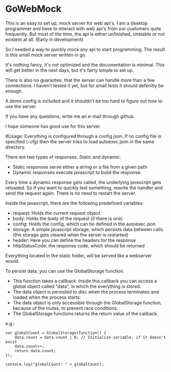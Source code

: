 # GoWebMock

This is an easy to set up, mock server for web api's. I am a desktop programmer and have to interact with web api's from our customers quite frequently. But most of the time, the api is either unfinished, unstable or not existent at all. (Early in development)

So I needed a way to quickly mock any api to start programming. The result is this small mock server written in go.

It's nothing fancy, it's not optimized and the documentation is minimal. This will get better in the next days, but it's fairly simple to set up.

There is also no guarantee, that the server can handle more than a few connections. I haven't tested it yet, but for small tests it should defenitly be enough.

A demo config is included and it shouldn't be too hard to figure out how to use the server.

If you have any questions, write me an e-mail through github.

I hope someone has good use for this server.


#Usage:
Everything is configured through a config json. If no config file is specified (-cfg) then the server tries to load autoexec.json in the same directory.

There are two types of responses. Static and dynamic.
- Static responses serve either a string or a file from a given path
- Dynamic responses execute javascript to build the response.

Every time a dynamic response gets called, the underlying javascript gets reloaded. So if you want to quickly test something, rewrite the handler and send the request again. There is no need to restart the server.

Inside the javascript, there are the following predefined variables:
- request: Holds the current request object.
- body: Holds the body of the request (if there is one)
- config:  Holds the config, which can be defined in the autoexec.json
- storage: A simple javascript storage, which persists data between calls. (the storage gets cleared when the server is restarted)
- header:  Here you can define the headers for the response
- httpStatusCode: the response code, which should be returned

Everything located in the static folder, will be served like a webserver would.

To persist data, you can use the GlobalStorage function.
- This function takes a callback. Inside this callback you can access a global object called "data", in which the everything is stored.
- The data object is persisted to disc when the process terminates and loaded when the process starts.
- The data object is only accessible through the GlobalStorage function, because of the mutex, to prevent race conditions.
- The GlobalStorage functions returns the return value of the callback.

e.g.:
```
var globalCount = GlobalStorage(function() {
	data.count = data.count | 0; // Initialize variable, if it doesn't exist
	data.count++;
	return data.count;
});

console.log("globalCount: " + globalCount);
```
